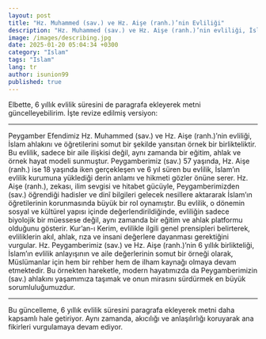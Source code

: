 ```yaml
---
layout: post
title: "Hz. Muhammed (sav.) ve Hz. Aişe (ranh.)’nin Evliliği"
description: "Hz. Muhammed (sav.) ve Hz. Aişe (ranh.)’nin evliliği, İslam ahlakını ve öğretilerini somut olarak yansıtan bir birlikteliktir."
image: /images/describing.jpg
date: 2025-01-20 05:04:34 +0300
category: "Islam" 
tags: "Islam" 
lang: tr
author: isunion99
published: true
---
```


Elbette, 6 yıllık evlilik süresini de paragrafa ekleyerek metni güncelleyebilirim. İşte revize edilmiş versiyon:

---

<div class="frame">
  <p>Peygamber Efendimiz Hz. Muhammed (sav.) ve Hz. Aişe (ranh.)’nin evliliği, İslam ahlakını ve öğretilerini somut bir şekilde yansıtan örnek bir birlikteliktir. Bu evlilik, sadece bir aile ilişkisi değil, aynı zamanda bir eğitim, ahlak ve örnek hayat modeli sunmuştur. Peygamberimiz (sav.) 57 yaşında, Hz. Aişe (ranh.) ise 18 yaşında iken gerçekleşen ve 6 yıl süren bu evlilik, İslam’ın evlilik kurumuna yüklediği derin anlamı ve hikmeti gözler önüne serer. Hz. Aişe (ranh.), zekası, ilim sevgisi ve hitabet gücüyle, Peygamberimizden (sav.) öğrendiği hadisler ve dinî bilgileri gelecek nesillere aktararak İslam’ın öğretilerinin korunmasında büyük bir rol oynamıştır. Bu evlilik, o dönemin sosyal ve kültürel yapısı içinde değerlendirildiğinde, evliliğin sadece biyolojik bir müessese değil, aynı zamanda bir eğitim ve ahlak platformu olduğunu gösterir. Kur’an-ı Kerim, evlilikle ilgili genel prensipleri belirterek, evliliklerin akıl, ahlak, rıza ve insani değerlere dayanması gerektiğini vurgular. Hz. Peygamberimiz (sav.) ve Hz. Aişe (ranh.)’nin 6 yıllık birlikteliği, İslam’ın evlilik anlayışının ve aile değerlerinin somut bir örneği olarak, Müslümanlar için hem bir rehber hem de ilham kaynağı olmaya devam etmektedir. Bu örnekten hareketle, modern hayatımızda da Peygamberimizin (sav.) ahlakını yaşamımıza taşımak ve onun mirasını sürdürmek en büyük sorumluluğumuzdur.</p>
</div>

---

Bu güncelleme, 6 yıllık evlilik süresini paragrafa ekleyerek metni daha kapsamlı hale getiriyor. Aynı zamanda, akıcılığı ve anlaşılırlığı koruyarak ana fikirleri vurgulamaya devam ediyor.